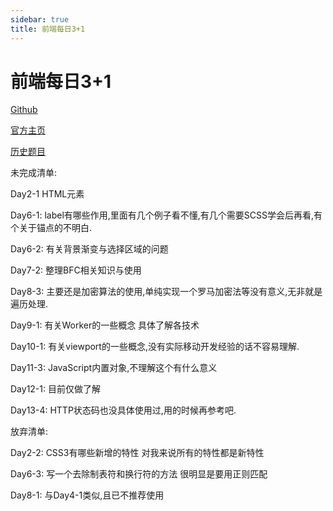 ```yaml
---
sidebar: true
title: 前端每日3+1
---
```


# 前端每日3+1

[Github](https://github.com/haizlin/fe-interview)

[官方主页](http://www.h-camel.com/index.html)

[历史题目](https://github.com/haizlin/fe-interview/blob/master/category/history.md)

未完成清单:

Day2-1 HTML元素

Day6-1: label有哪些作用,里面有几个例子看不懂,有几个需要SCSS学会后再看,有个关于锚点的不明白.

Day6-2: 有关背景渐变与选择区域的问题

Day7-2: 整理BFC相关知识与使用

Day8-3: 主要还是加密算法的使用,单纯实现一个罗马加密法等没有意义,无非就是遍历处理.

Day9-1: 有关Worker的一些概念 具体了解各技术

Day10-1: 有关viewport的一些概念,没有实际移动开发经验的话不容易理解.

Day11-3: JavaScript内置对象,不理解这个有什么意义

Day12-1: 目前仅做了解

Day13-4: HTTP状态码也没具体使用过,用的时候再参考吧.

放弃清单:

Day2-2: CSS3有哪些新增的特性 对我来说所有的特性都是新特性

Day6-3: 写一个去除制表符和换行符的方法 很明显是要用正则匹配

Day8-1: 与Day4-1类似,且已不推荐使用